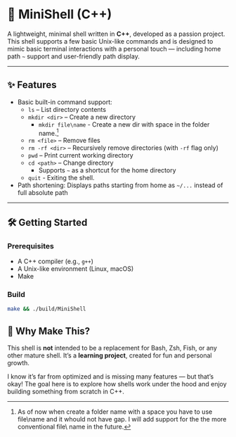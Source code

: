 # 🐚 MiniShell (C++)

A lightweight, minimal shell written in **C++**, developed as a passion project. This shell supports a few basic Unix-like commands and is designed to mimic basic terminal interactions with a personal touch — including home path `~` support and user-friendly path display.

---

## ✨ Features

- Basic built-in command support:
  - `ls` – List directory contents
  - `mkdir <dir>` – Create a new directory
    - `mkdir file\name` - Create a new dir with space in the folder name.[^1]
  - `rm <file>` – Remove files
  - `rm -rf <dir>` – Recursively remove directories (with `-rf` flag only)
  - `pwd` – Print current working directory
  - `cd <path>` – Change directory
    - Supports `~` as a shortcut for the home directory
  - `quit` - Exiting the shell.
- Path shortening: Displays paths starting from home as `~/...` instead of full absolute path

[^1]: As of now when create a folder name with a space you have to use file\name and it whould not have gap. I will add support for the the more conventional file\ name in the future.

---

## 🛠️ Getting Started

### Prerequisites

- A C++ compiler (e.g., `g++`)
- A Unix-like environment (Linux, macOS)
- Make 

### Build

```bash
make && ./build/MiniShell
```

## 🤔 Why Make This?

This shell is **not** intended to be a replacement for Bash, Zsh, Fish, or any other mature shell. It’s a **learning project**, created for fun and personal growth.

I know it’s far from optimized and is missing many features — but that’s okay! The goal here is to explore how shells work under the hood and enjoy building something from scratch in C++.

